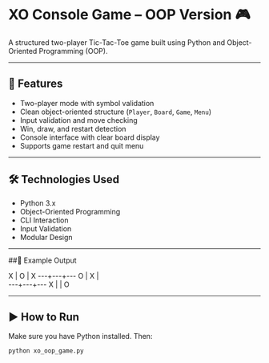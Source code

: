 # XO Console Game – OOP Version 🎮

A structured two-player Tic-Tac-Toe game built using Python and Object-Oriented Programming (OOP).

---

## 🧠 Features
- Two-player mode with symbol validation
- Clean object-oriented structure (`Player`, `Board`, `Game`, `Menu`)
- Input validation and move checking
- Win, draw, and restart detection
- Console interface with clear board display
- Supports game restart and quit menu

---

## 🛠️ Technologies Used
- Python 3.x
- Object-Oriented Programming
- CLI Interaction
- Input Validation
- Modular Design

---

##📸 Example Output

 X | O | X
---+---+---
 O | X |  
---+---+---
 X |   | O
 
---

## ▶️ How to Run

Make sure you have Python installed. Then:

```bash
python xo_oop_game.py
